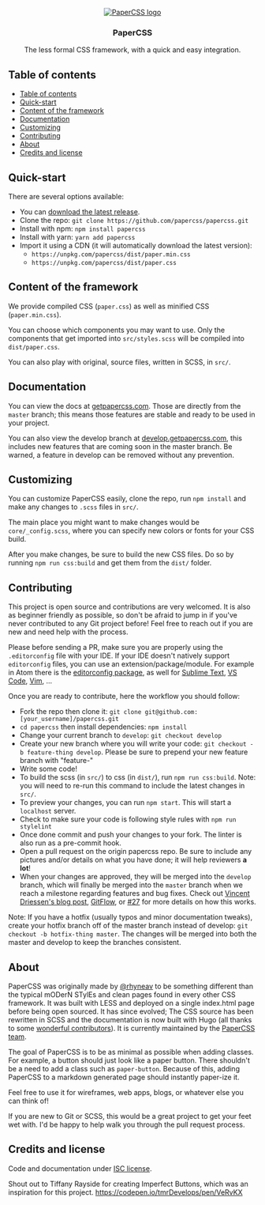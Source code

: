 <p align="center">
  <a href="https://getpapercss.com">
    <img src="https://raw.githubusercontent.com/papercss/papercss/master/docs/static/favicon.ico?raw=true" alt="PaperCSS logo">
  </a>

  <h3 align="center">PaperCSS</h3>

  <p align="center">The less formal CSS framework, with a quick and easy integration.</p>
</p>

## Table of contents

- [Table of contents](#table-of-contents)
- [Quick-start](#quick-start)
- [Content of the framework](#content-of-the-framework)
- [Documentation](#documentation)
- [Customizing](#customizing)
- [Contributing](#contributing)
- [About](#about)
- [Credits and license](#credits-and-license)

## Quick-start

There are several options available:

- You can [download the latest release](https://github.com/papercss/papercss/releases).
- Clone the repo: `git clone https://github.com/papercss/papercss.git`
- Install with npm: `npm install papercss`
- Install with yarn: `yarn add papercss`
- Import it using a CDN (it will automatically download the latest version):
  - `https://unpkg.com/papercss/dist/paper.min.css`
  - `https://unpkg.com/papercss/dist/paper.css`

## Content of the framework

We provide compiled CSS (`paper.css`) as well as minified CSS (`paper.min.css`).

You can choose which components you may want to use. Only the components that get imported into `src/styles.scss` will be compiled into `dist/paper.css`.

You can also play with original, source files, written in SCSS, in `src/`.

## Documentation

You can view the docs at [getpapercss.com](https://www.getpapercss.com). Those are directly from the `master` branch; this means those features are stable and ready to be used in your project.

You can also view the develop branch at [develop.getpapercss.com](https://develop.getpapercss.com), this includes new features that are coming soon in the master branch. Be warned, a feature in develop can be removed without any prevention.

## Customizing

You can customize PaperCSS easily, clone the repo, run `npm install` and make any changes to `.scss` files in `src/`.

The main place you might want to make changes would be `core/_config.scss`, where you can specify new colors or fonts for your CSS build.

After you make changes, be sure to build the new CSS files. Do so by running `npm run css:build` and get them from the `dist/` folder.

## Contributing

This project is open source and contributions are very welcomed. It is also as beginner friendly as possible, so don't be afraid to jump in if you've never contributed to any Git project before! Feel free to reach out if you are new and need help with the process.

Please before sending a PR, make sure you are properly using the `.editorconfig` file with your IDE. If your IDE doesn't natively support `editorconfig` files, you can use an extension/package/module. For example in Atom there is the [editorconfig package](https://atom.io/packages/editorconfig), as well for [Sublime Text](https://github.com/sindresorhus/editorconfig-sublime), [VS Code](https://github.com/editorconfig/editorconfig-vscode), [Vim](https://github.com/editorconfig/editorconfig-vim), ...

Once you are ready to contribute, here the workflow you should follow:

- Fork the repo then clone it: `git clone git@github.com:[your_username]/papercss.git`
- `cd papercss` then install dependencies: `npm install`
- Change your current branch to `develop`: `git checkout develop`
- Create your new branch where you will write your code: `git checkout -b feature-thing develop`. Please be sure to prepend your new feature branch with "feature-"
- Write some code!
- To build the scss (in `src/`) to css (in `dist/`), run `npm run css:build`. Note: you will need to re-run this command to include the latest changes in `src/`.
- To preview your changes, you can run `npm start`. This will start a `localhost` server.
- Check to make sure your code is following style rules with `npm run stylelint`
- Once done commit and push your changes to your fork. The linter is also run as a pre-commit hook.
- Open a pull request on the origin papercss repo. Be sure to include any pictures and/or details on what you have done; it will help reviewers **a lot**!
- When your changes are approved, they will be merged into the `develop` branch, which will finally be merged into the `master` branch when we reach a milestone regarding features and bug fixes. Check out [Vincent Driessen's blog post](http://nvie.com/posts/a-successful-git-branching-model/), [GitFlow](https://datasift.github.io/gitflow/IntroducingGitFlow.html), or [#27](https://github.com/rhyneav/papercss/issues/27) for more details on how this works.

Note: If you have a hotfix (usually typos and minor documentation tweaks), create your hotfix branch off of the master branch instead of develop: `git checkout -b hotfix-thing master`. The changes will be merged into both the master and develop to keep the branches consistent.

## About

PaperCSS was originally made by [@rhyneav](https://github.com/rhyneav) to be something different than the typical mODerN STylEs and clean pages found in every other CSS framework. It was built with LESS and deployed on a single index.html page before being open sourced. It has since evolved; The CSS source has been rewritten in SCSS and the documentation is now built with Hugo (all thanks to some [wonderful contributors](https://github.com/papercss/papercss/graphs/contributors)). It is currently maintained by the [PaperCSS team](https://github.com/orgs/papercss/people).

The goal of PaperCSS is to be as minimal as possible when adding classes. For example, a button should just look like a paper button. There shouldn't be a need to add a class such as `paper-button`. Because of this, adding PaperCSS to a markdown generated page should instantly paper-ize it.

Feel free to use it for wireframes, web apps, blogs, or whatever else you can think of!

If you are new to Git or SCSS, this would be a great project to get your feet wet with. I'd be happy to help walk you through the pull request process.

## Credits and license

Code and documentation under [ISC license](https://github.com/papercss/papercss/blob/master/license).

Shout out to Tiffany Rayside for creating Imperfect Buttons, which was an inspiration for this project. https://codepen.io/tmrDevelops/pen/VeRvKX
